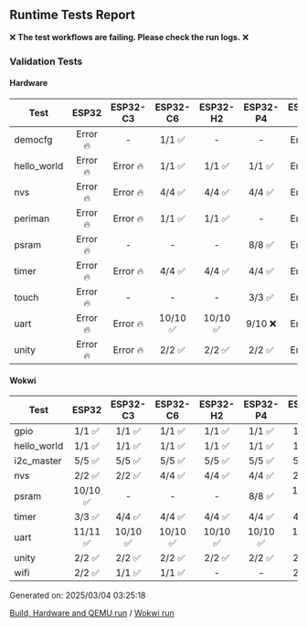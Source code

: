 ## Runtime Tests Report

:x: **The test workflows are failing. Please check the run logs.** :x:

### Validation Tests

#### Hardware

Test|ESP32|ESP32-C3|ESP32-C6|ESP32-H2|ESP32-P4|ESP32-S2|ESP32-S3
-|:-:|:-:|:-:|:-:|:-:|:-:|:-:
democfg|Error :fire:|-|1/1 :white_check_mark:|-|-|Error :fire:|Error :fire:
hello_world|Error :fire:|Error :fire:|1/1 :white_check_mark:|1/1 :white_check_mark:|1/1 :white_check_mark:|Error :fire:|Error :fire:
nvs|Error :fire:|Error :fire:|4/4 :white_check_mark:|4/4 :white_check_mark:|4/4 :white_check_mark:|Error :fire:|Error :fire:
periman|Error :fire:|Error :fire:|1/1 :white_check_mark:|1/1 :white_check_mark:|-|Error :fire:|Error :fire:
psram|Error :fire:|-|-|-|8/8 :white_check_mark:|Error :fire:|Error :fire:
timer|Error :fire:|Error :fire:|4/4 :white_check_mark:|4/4 :white_check_mark:|4/4 :white_check_mark:|Error :fire:|Error :fire:
touch|Error :fire:|-|-|-|3/3 :white_check_mark:|Error :fire:|Error :fire:
uart|Error :fire:|Error :fire:|10/10 :white_check_mark:|10/10 :white_check_mark:|9/10 :x:|Error :fire:|Error :fire:
unity|Error :fire:|Error :fire:|2/2 :white_check_mark:|2/2 :white_check_mark:|2/2 :white_check_mark:|Error :fire:|Error :fire:
#### Wokwi

Test|ESP32|ESP32-C3|ESP32-C6|ESP32-H2|ESP32-P4|ESP32-S2|ESP32-S3
-|:-:|:-:|:-:|:-:|:-:|:-:|:-:
gpio|1/1 :white_check_mark:|1/1 :white_check_mark:|1/1 :white_check_mark:|1/1 :white_check_mark:|1/1 :white_check_mark:|1/1 :white_check_mark:|1/1 :white_check_mark:
hello_world|1/1 :white_check_mark:|1/1 :white_check_mark:|1/1 :white_check_mark:|1/1 :white_check_mark:|1/1 :white_check_mark:|1/1 :white_check_mark:|1/1 :white_check_mark:
i2c_master|5/5 :white_check_mark:|5/5 :white_check_mark:|5/5 :white_check_mark:|5/5 :white_check_mark:|5/5 :white_check_mark:|5/5 :white_check_mark:|5/5 :white_check_mark:
nvs|2/2 :white_check_mark:|2/2 :white_check_mark:|4/4 :white_check_mark:|4/4 :white_check_mark:|4/4 :white_check_mark:|2/2 :white_check_mark:|3/3 :white_check_mark:
psram|10/10 :white_check_mark:|-|-|-|8/8 :white_check_mark:|10/10 :white_check_mark:|10/10 :white_check_mark:
timer|3/3 :white_check_mark:|4/4 :white_check_mark:|4/4 :white_check_mark:|4/4 :white_check_mark:|4/4 :white_check_mark:|4/4 :white_check_mark:|4/4 :white_check_mark:
uart|11/11 :white_check_mark:|10/10 :white_check_mark:|10/10 :white_check_mark:|10/10 :white_check_mark:|10/10 :white_check_mark:|10/10 :white_check_mark:|10/10 :white_check_mark:
unity|2/2 :white_check_mark:|2/2 :white_check_mark:|2/2 :white_check_mark:|2/2 :white_check_mark:|2/2 :white_check_mark:|2/2 :white_check_mark:|2/2 :white_check_mark:
wifi|2/2 :white_check_mark:|1/1 :white_check_mark:|1/1 :white_check_mark:|-|-|2/2 :white_check_mark:|3/3 :white_check_mark:


Generated on: 2025/03/04 03:25:18

[Build, Hardware and QEMU run](https://github.com/espressif/arduino-esp32/actions/runs/13644875369) / [Wokwi run](https://github.com/espressif/arduino-esp32/actions/runs/13645518172)
